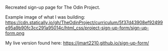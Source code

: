 Recreated sign-up page for The Odin Project. 

Example image of what I was building: https://cdn.statically.io/gh/TheOdinProject/curriculum/5f37d43908ef92499e95a9b90fc3cc291a95014c/html_css/project-sign-up-form/sign-up-form.png

My live version found here: https://jmart2210.github.io/sign-up-form/

